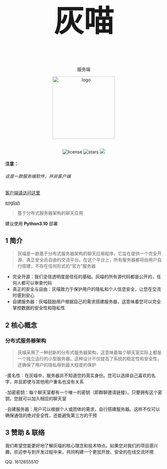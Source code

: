 <div align="center">
<h1 style="font-size:10vw"><h1 style="font-size:10vw">灰喵</h1><br>服务端</h1>
<p align='center'>
<img src='https://i.postimg.cc/QNPmws3g/00131-716747303-2.png' width='200' alt='logo' aling='middle'/>
</p>

<br />
<img src="https://img.shields.io/github/license/Lixeer/Black-White-Cat" alt="license">
<img src="https://img.shields.io/github/stars/Lixeer/Black-White-Cat" alt="stars">
<img src="https://img.shields.io/badge/python-3.10-blue">
</div>
</p>


#### 注意：
###### 这是一款服务端软件，并非客户端
[客户端请访问这里](https://github.com/gao-shuaibi/WBC_Android)

[english](https://github.com/Lixeer/Black-White-Cat/blob/main/EN_RAEDME.md)



>基于分布式服务器架构的聊天应用

建议使用 **Python3.10** 部署


## 1 简介
>灰喵是一款基于分布式服务器架构的聊天应用程序，它旨在提供一个完全开源、真正安全且自由的交流平台。在这个平台上，所有服务器都将由用户自行搭建，不存在任何形式的“官方”服务器

- 完全开源：我们坚信透明度是信任的基础。灰喵的所有源代码都是公开的，任何人都可以审查代码
- 真正的安全与自由：灰喵致力于保护用户的隐私和个人信息安全，让您在交流时感到安心
- 自建服务器：灰喵鼓励用户根据自己的需求搭建服务器，这意味着您可以完全掌控数据的安全性和隐私性

## 2 核心概念
### 分布式服务器架构
>灰喵采用了一种创新的分布式服务器架构，这意味着每个聊天室实际上都是一个独立运行的小型服务器。这种设计不仅提高了系统的稳定性和安全性，还确保了用户的隐私得到最大程度的保护


-匿名性：在灰喵中，服务器并不知道您的真实身份。您可以选择自己喜欢的名字，并且即使与其他用户重名也没有关系


-加密密钥：每个聊天室都有一个唯一的密钥（即群聊邀请链接）。只要拥有这个密钥，您就可以加入相应的聊天室


-自建服务器：用户可以根据个人或团体的需求，自行搭建服务器。这样不仅可以确保通信的绝对安全性，还能避免第三方的干预



## 3 赞助 & 联络
我们希望您能更好地了解灰喵的核心理念和技术特点。如果您对我们的项目感兴趣，欢迎参与到开发过程中来，共同构建一个更加开放、安全的在线交流环境


QQ: 1612655510
